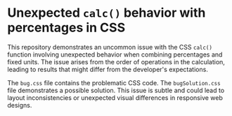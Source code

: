 # Unexpected `calc()` behavior with percentages in CSS

This repository demonstrates an uncommon issue with the CSS `calc()` function involving unexpected behavior when combining percentages and fixed units.  The issue arises from the order of operations in the calculation, leading to results that might differ from the developer's expectations.

The `bug.css` file contains the problematic CSS code. The `bugSolution.css` file demonstrates a possible solution. This issue is subtle and could lead to layout inconsistencies or unexpected visual differences in responsive web designs.